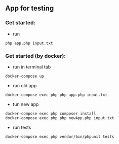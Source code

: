 ## App for testing

### Get started:
- run
```
php app.php input.txt
```

### Get started (by docker):
- run in terminal tab
```
docker-compose up
```
- run old app
```
docker-compose exec php php app.php input.txt
```
- tun new app
```
docker-compose exec php composer install
docker-compose exec php php newApp.php input.txt
```
- run tests
```
docker-compose exec php vendor/bin/phpunit tests
```
